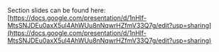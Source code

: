 Section slides can be found here: [https://docs.google.com/presentation/d/1nHlf-MtsSNJDEu0axX5ul4AhWUu8nNqwrHZfmV33Q7g/edit?usp=sharing](https://docs.google.com/presentation/d/1nHlf-MtsSNJDEu0axX5ul4AhWUu8nNqwrHZfmV33Q7g/edit?usp=sharing)
